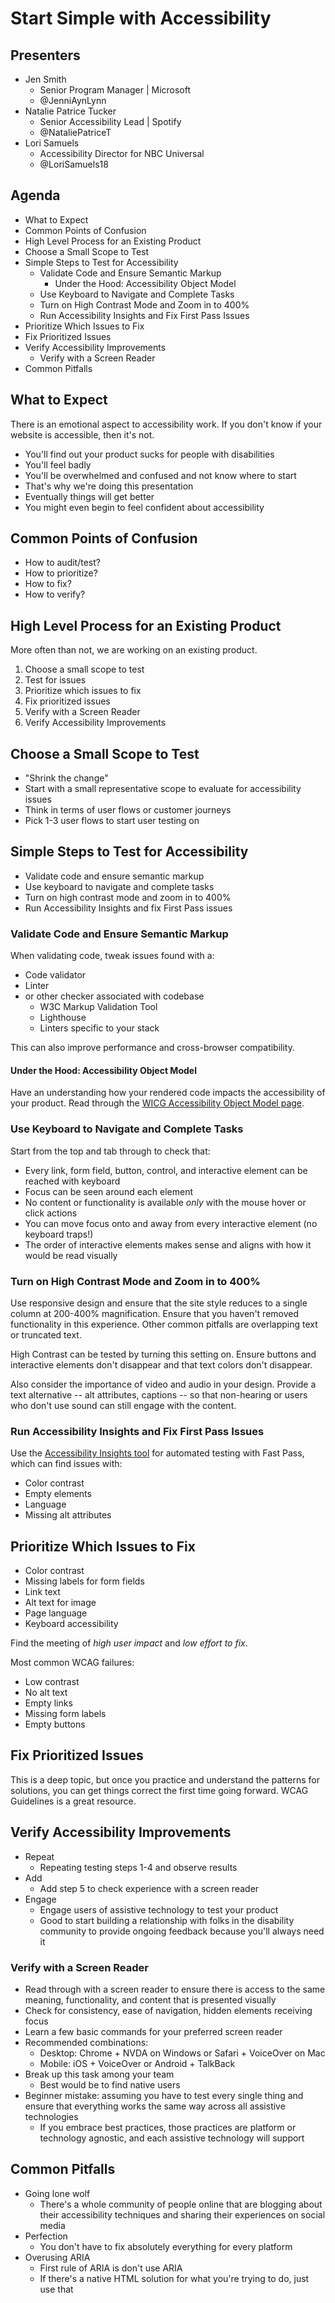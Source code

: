 # Start Simple with Accessibility

## Presenters

- Jen Smith
    + Senior Program Manager | Microsoft
    + @JenniAynLynn
- Natalie Patrice Tucker
    + Senior Accessibility Lead | Spotify
    + @NataliePatriceT
- Lori Samuels
    + Accessibility Director for NBC Universal
    + @LoriSamuels18


## Agenda

- What to Expect
- Common Points of Confusion
- High Level Process for an Existing Product
- Choose a Small Scope to Test
- Simple Steps to Test for Accessibility
    + Validate Code and Ensure Semantic Markup
        * Under the Hood: Accessibility Object Model
    + Use Keyboard to Navigate and Complete Tasks
    + Turn on High Contrast Mode and Zoom in to 400%
    + Run Accessibility Insights and Fix First Pass Issues
- Prioritize Which Issues to Fix
- Fix Prioritized Issues
- Verify Accessibility Improvements
    + Verify with a Screen Reader
- Common Pitfalls


## What to Expect

There is an emotional aspect to accessibility work. If you don't know if your website is accessible, then it's not.

- You'll find out your product sucks for people with disabilities
- You'll feel badly
- You'll be overwhelmed and confused and not know where to start
- That's why we're doing this presentation
- Eventually things will get better
- You might even begin to feel confident about accessibility


## Common Points of Confusion

- How to audit/test?
- How to prioritize?
- How to fix?
- How to verify?


## High Level Process for an Existing Product

More often than not, we are working on an existing product.

1. Choose a small scope to test
2. Test for issues
3. Prioritize which issues to fix
4. Fix prioritized issues
5. Verify with a Screen Reader
6. Verify Accessibility Improvements


## Choose a Small Scope to Test

- "Shrink the change"
- Start with a small representative scope to evaluate for accessibility issues
- Think in terms of user flows or customer journeys
- Pick 1-3 user flows to start user testing on


## Simple Steps to Test for Accessibility

- Validate code and ensure semantic markup
- Use keyboard to navigate and complete tasks
- Turn on high contrast mode and zoom in to 400%
- Run Accessibility Insights and fix First Pass issues


### Validate Code and Ensure Semantic Markup

When validating code, tweak issues found with a:
- Code validator
- Linter
- or other checker associated with codebase
    + W3C Markup Validation Tool
    + Lighthouse
    + Linters specific to your stack


This can also improve performance and cross-browser compatibility.


#### Under the Hood: Accessibility Object Model

Have an understanding how your rendered code impacts the accessibility of your product. Read through the [WICG Accessibility Object Model page](https://wicg.github.io/aom/explainer.html).


### Use Keyboard to Navigate and Complete Tasks

Start from the top and tab through to check that:
- Every link, form field, button, control, and interactive element can be reached with keyboard
- Focus can be seen around each element
- No content or functionality is available *only* with the mouse hover or click actions
- You can move focus onto and away from every interactive element (no keyboard traps!)
- The order of interactive elements makes sense and aligns with how it would be read visually


### Turn on High Contrast Mode and Zoom in to 400%

Use responsive design and ensure that the site style reduces to a single column at 200-400% magnification. Ensure that you haven't removed functionality in this experience. Other common pitfalls are overlapping text or truncated text.


High Contrast can be tested by turning this setting on. Ensure buttons and interactive elements don't disappear and that text colors don't disappear.


Also consider the importance of video and audio in your design. Provide a text alternative -- alt attributes, captions -- so that non-hearing or users who don't use sound can still engage with the content.


### Run Accessibility Insights and Fix First Pass Issues

Use the [Accessibility Insights tool](https://accessibilityinsights.io/docs/en/web/overview/) for automated testing with Fast Pass, which can find issues with:
- Color contrast
- Empty elements
- Language
- Missing alt attributes


## Prioritize Which Issues to Fix

- Color contrast
- Missing labels for form fields
- Link text
- Alt text for image
- Page language
- Keyboard accessibility


Find the meeting of *high user impact* and *low effort to fix*.


Most common WCAG failures:
- Low contrast
- No alt text
- Empty links
- Missing form labels
- Empty buttons


## Fix Prioritized Issues

This is a deep topic, but once you practice and understand the patterns for solutions, you can get things correct the first time going forward. WCAG Guidelines is a great resource.


## Verify Accessibility Improvements

- Repeat
    + Repeating testing steps 1-4 and observe results
- Add
    + Add step 5 to check experience with a screen reader
- Engage
    + Engage users of assistive technology to test your product
    + Good to start building a relationship with folks in the disability community to provide ongoing feedback because you'll always need it


### Verify with a Screen Reader

- Read through with a screen reader to ensure there is access to the same meaning, functionality, and content that is presented visually
- Check for consistency, ease of navigation, hidden elements receiving focus
- Learn a few basic commands for your preferred screen reader
- Recommended combinations:
    + Desktop: Chrome + NVDA on Windows or Safari + VoiceOver on Mac
    + Mobile: iOS + VoiceOver or Android + TalkBack
- Break up this task among your team
    + Best would be to find native users
- Beginner mistake: assuming you have to test every single thing and ensure that everything works the same way across all assistive technologies
    + If you embrace best practices, those practices are platform or technology agnostic, and each assistive technology will support


## Common Pitfalls

- Going lone wolf
    + There's a whole community of people online that are blogging about their accessibility techniques and sharing their experiences on social media
- Perfection
    + You don't have to fix absolutely everything for every platform
- Overusing ARIA
    + First rule of ARIA is don't use ARIA
    + If there's a native HTML solution for what you're trying to do, just use that